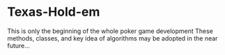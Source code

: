 # Texas-Hold-em
This is only the beginning of the whole poker game development
These methods, classes, and key idea of algorithms may be adopted in the near future...
